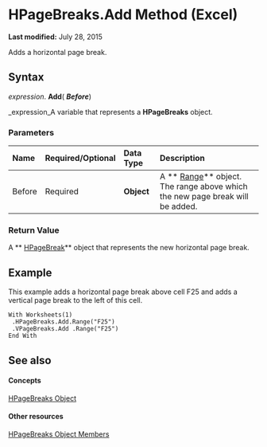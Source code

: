 
# HPageBreaks.Add Method (Excel)

 **Last modified:** July 28, 2015

Adds a horizontal page break.

## Syntax

 _expression_. **Add**( **_Before_**)

 _expression_A variable that represents a  **HPageBreaks** object.


### Parameters



|**Name**|**Required/Optional**|**Data Type**|**Description**|
|:-----|:-----|:-----|:-----|
|Before|Required| **Object**|A  ** [Range](b8207778-0dcc-4570-1234-f130532cc8cd.md)** object. The range above which the new page break will be added.|

### Return Value

A  ** [HPageBreak](8fc96958-33ab-8251-f627-4769b5eab97f.md)** object that represents the new horizontal page break.


## Example

This example adds a horizontal page break above cell F25 and adds a vertical page break to the left of this cell.


```
With Worksheets(1) 
 .HPageBreaks.Add.Range("F25") 
 .VPageBreaks.Add .Range("F25") 
End With
```


## See also


#### Concepts


 [HPageBreaks Object](087106a7-ded7-d672-095d-98e7012fa440.md)
#### Other resources


 [HPageBreaks Object Members](d3efbf42-ac9a-976b-011f-7836a41e42ed.md)
